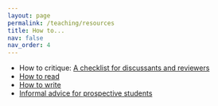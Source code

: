 ```yaml
---
layout: page
permalink: /teaching/resources
title: How to...
nav: false
nav_order: 4
---
```


<ul>
 	<li>How to critique: <a href="/teaching/how-to-critique">A checklist for discussants and reviewers</a></li>
 	<li><a href="/teaching/how-to-read">How to read</a></li>
 	<li><a href="/teaching/how-to-write">How to write</a></li>
 	<li><a href="/teaching/applying-for-a-phd">Informal advice for prospective students</a></li>
</ul>